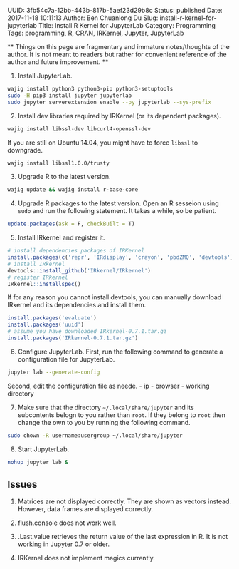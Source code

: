 UUID: 3fb54c7a-12bb-443b-817b-5aef23d29b8c
Status: published
Date: 2017-11-18 10:11:13
Author: Ben Chuanlong Du
Slug: install-r-kernel-for-jupyterlab
Title: Install R Kernel for JupyterLab
Category: Programming
Tags: programming, R, CRAN, IRKernel, Jupyter, JupyterLab

**
Things on this page are
fragmentary and immature notes/thoughts of the author.
It is not meant to readers
but rather for convenient reference of the author and future improvement.
**

1. Install JupyterLab.
```bash
wajig install python3 python3-pip python3-setuptools
sudo -H pip3 install jupyter jupyterlab
sudo jupyter serverextension enable --py jupyterlab --sys-prefix
```

2. Install dev libraries required by IRKernel (or its dependent packages). 
```bash
wajig install libssl-dev libcurl4-openssl-dev
```
If you are still on Ubuntu 14.04, 
you might have to force `libssl` to downgrade. 
```bash
wajig install libssl1.0.0/trusty
```

3. Upgrade R to the latest version.
```bash
wajig update && wajig install r-base-core
```

4. Upgrade R packages to the latest version. 
Open an R sesseion using `sudo` and run the following statement. 
It takes a while, so be patient. 
```R
update.packages(ask = F, checkBuilt = T)
```

5. Install IRkernel and register it.
```R
# install dependencies packages of IRKernel
install.packages(c('repr', 'IRdisplay', 'crayon', 'pbdZMQ', 'devtools'))
# install IRkernel
devtools::install_github('IRkernel/IRkernel')
# register IRkernel
IRkernel::installspec() 
```
If for any reason you cannot install devtools, 
you can manually download IRkernel and its dependencies and install them.
```R
install.packages('evaluate')
install.packages('uuid')
# assume you have downloaded IRkernel-0.7.1.tar.gz
install.packages('IRkernel-0.7.1.tar.gz')
```

6. Configure JupyterLab.
First, run the following command to generate a configuration file for JupyterLab.
```bash
jupyter lab --generate-config
```
Second, edit the configuration file as neede. 
    - ip
    - browser 
    - working directory

7. Make sure that the directory `~/.local/share/jupyter` and its subcontents belogn to you rather than `root`.
If they belong to `root` then change the own to you by running the following command.
```bash
sudo chown -R username:usergroup ~/.local/share/jupyter
```

8. Start JupyterLab.
```bash
nohup jupyter lab &
```

## Issues

1. Matrices are not displayed correctly.
They are shown as vectors instead.
However,
data frames are displayed correctly.

2. flush.console does not work well.

3. .Last.value retrieves the return value of the last expression in R.
It is not working in Jupyter 0.7 or older.

4. IRKernel does not implement magics currently.

